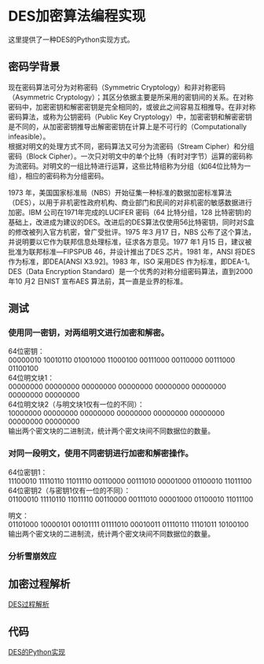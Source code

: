 # DES加密算法编程实现
这里提供了一种DES的Python实现方式。
## 密码学背景
现在密码算法可分为对称密码（Symmetric Cryptology）和非对称密码（Asymmetric Cryptology）；其区分依据主要是所采用的密钥间的关系。在对称密码中，加密密钥和解密密钥是完全相同的，或彼此之间容易互相推导。在非对称密码算法，或称为公钥密码（Public Key Cryptology）中，加密密钥和解密密钥是不同的，从加密密钥推导出解密密钥在计算上是不可行的（Computationally infeasible）。</br>
根据对明文的处理方式不同，密码算法又可分为流密码（Stream Cipher）和分组密码（Block Cipher）。一次只对明文中的单个比特（有时对字节）运算的密码称为流密码。对明文的一组比特进行运算，这些比特组称为分组（如64位比特为一组），相应的密码称为分组密码。</br>

1973 年，美国国家标准局（NBS）开始征集一种标准的数据加密标准算法（DES），以用于非机密性政府机构、商业部门和民间的对非机密的敏感数据进行加密。IBM 公司在1971年完成的LUCIFER 密码（64 比特分组，128 比特密钥)的基础上，改进成为建议的DES。改进后的DES算法仅使用56比特密钥，同时对S盒的修改被列入官方机密，曾广受批评。1975 年3 月17 日，NBS 公布了这个算法，并说明要以它作为联邦信息处理标准，征求各方意见。1977 年1 月15 日，建议被批准为联邦标准—FIPSPUB 46，并设计推出了DES 芯片。1981 年，ANSI 将DES 作为标准，即DEA[ANSI X3.92]。1983 年，ISO 采用DES 作为标准，即DEA-1。DES（Data Encryption Standard）是一个优秀的对称分组密码算法，直到2000 年10 月2 日NIST 宣布AES 算法前，其一直是业界的标准。</br>

## 测试

### 使用同一密钥，对两组明文进行加密和解密。</br>
64位密钥：</br>
00000010 10010110 01001000 11000100 00111000 00110000 00111000 01100100 </br>
64位明文块1：</br>
00000000 00000000 00000000 00000000 00000000 00000000 00000000 00000000 </br>
64位明文块2（与明文块1仅有一位的不同）：</br>
10000000 00000000 00000000 00000000 00000000 00000000 00000000 00000000 </br>
输出两个密文块的二进制流，统计两个密文块间不同数据位的数量。</br>

### 对同一段明文，使用不同密钥进行加密和解密操作。</br>
64位密钥1：</br>
11100010 11110110 11011110 00110000 00111010 00001000 01100010 11011100</br>
64位密钥2（与密钥1仅有一位的不同）：</br>
01100010 11110110 11011110 00110000 00111010 00001000 01100010 11011100</br>

明文：</br>
01101000 10000101 00101111 01111010 00010011 01110110 11101011 10100100</br>
输出两个密文块的二进制流，统计两个密文块间不同数据位的数量。</br>

### 分析雪崩效应

## 加密过程解析
[DES过程解析](https://github.com/HeXavi8/Info-Sec/blob/main/des/des.pdf)
## 代码
[DES的Python实现](https://github.com/HeXavi8/Info-Sec/blob/main/des/des.ipynb)
